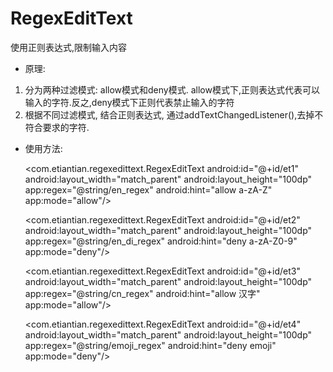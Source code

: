 # RegexEditText

使用正则表达式,限制输入内容

* 原理:
1. 分为两种过滤模式: allow模式和deny模式. allow模式下,正则表达式代表可以输入的字符.反之,deny模式下正则代表禁止输入的字符
2. 根据不同过滤模式, 结合正则表达式, 通过addTextChangedListener(),去掉不符合要求的字符. 

* 使用方法:


    <com.etiantian.regexedittext.RegexEditText
        android:id="@+id/et1"
        android:layout_width="match_parent"
        android:layout_height="100dp"
        app:regex="@string/en_regex"
        android:hint="allow a-zA-Z"
        app:mode="allow"/>

    <com.etiantian.regexedittext.RegexEditText
        android:id="@+id/et2"
        android:layout_width="match_parent"
        android:layout_height="100dp"
        app:regex="@string/en_di_regex"
        android:hint="deny a-zA-Z0-9"
        app:mode="deny"/>

    <com.etiantian.regexedittext.RegexEditText
        android:id="@+id/et3"
        android:layout_width="match_parent"
        android:layout_height="100dp"
        app:regex="@string/cn_regex"
        android:hint="allow 汉字"
        app:mode="allow"/>

    <com.etiantian.regexedittext.RegexEditText
        android:id="@+id/et4"
        android:layout_width="match_parent"
        android:layout_height="100dp"
        app:regex="@string/emoji_regex"
        android:hint="deny emoji"
        app:mode="deny"/>